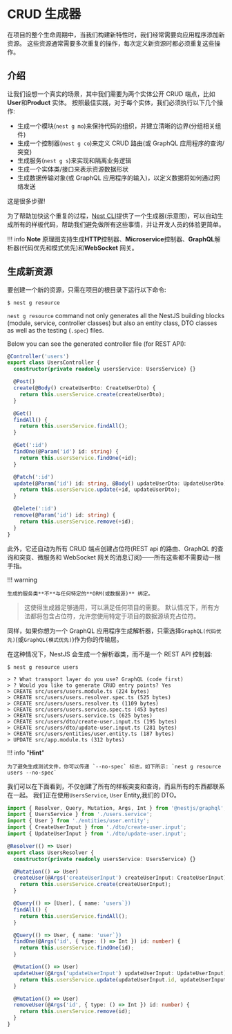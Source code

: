 # CRUD 生成器

在项目的整个生命周期中，当我们构建新特性时，我们经常需要向应用程序添加新资源。
这些资源通常需要多次重复的操作，每次定义新资源时都必须重复这些操作。

## 介绍

让我们设想一个真实的场景，其中我们需要为两个实体公开 CRUD 端点，比如 **User**和**Product** 实体。
按照最佳实践，对于每个实体，我们必须执行以下几个操作:

- 生成一个模块(`nest g mo`)来保持代码的组织，并建立清晰的边界(分组相关组件)
- 生成一个控制器(`nest g co`)来定义 CRUD 路由(或 GraphQL 应用程序的查询/突变)
- 生成服务(`nest g s`)来实现和隔离业务逻辑
- 生成一个实体类/接口来表示资源数据形状
- 生成数据传输对象(或 GraphQL 应用程序的输入)，以定义数据将如何通过网络发送

这是很多步骤!

为了帮助加快这个重复的过程，[Nest CLI](/cli/overview)提供了一个生成器(示意图)，可以自动生成所有的样板代码，帮助我们避免做所有这些事情，并让开发人员的体验更简单。

!!! info **Note** 原理图支持生成**HTTP**控制器、**Microservice**控制器、**GraphQL**解析器(代码优先和模式优先)和**WebSocket** 网关。

## 生成新资源

要创建一个新的资源，只需在项目的根目录下运行以下命令:

```shell
$ nest g resource
```

`nest g resource` command not only generates all the NestJS building blocks (module, service, controller classes) but also an entity class, DTO classes as well as the testing (`.spec`) files.

Below you can see the generated controller file (for REST API):

```typescript
@Controller('users')
export class UsersController {
  constructor(private readonly usersService: UsersService) {}

  @Post()
  create(@Body() createUserDto: CreateUserDto) {
    return this.usersService.create(createUserDto);
  }

  @Get()
  findAll() {
    return this.usersService.findAll();
  }

  @Get(':id')
  findOne(@Param('id') id: string) {
    return this.usersService.findOne(+id);
  }

  @Patch(':id')
  update(@Param('id') id: string, @Body() updateUserDto: UpdateUserDto) {
    return this.usersService.update(+id, updateUserDto);
  }

  @Delete(':id')
  remove(@Param('id') id: string) {
    return this.usersService.remove(+id);
  }
}
```

此外，它还自动为所有 CRUD 端点创建占位符(REST api 的路由、GraphQL 的查询和突变、微服务和 WebSocket 网关的消息订阅)——所有这些都不需要动一根手指。

!!! warning

    生成的服务类**不**与任何特定的**ORM(或数据源)** 绑定。

> 这使得生成器足够通用，可以满足任何项目的需要。
> 默认情况下，所有方法都将包含占位符，允许您使用特定于项目的数据源填充占位符。

同样，如果你想为一个 GraphQL 应用程序生成解析器，只需选择`GraphQL(代码优先)`(或`GraphQL(模式优先)`)作为你的传输层。

在这种情况下，NestJS 会生成一个解析器类，而不是一个 REST API 控制器:

```shell
$ nest g resource users

> ? What transport layer do you use? GraphQL (code first)
> ? Would you like to generate CRUD entry points? Yes
> CREATE src/users/users.module.ts (224 bytes)
> CREATE src/users/users.resolver.spec.ts (525 bytes)
> CREATE src/users/users.resolver.ts (1109 bytes)
> CREATE src/users/users.service.spec.ts (453 bytes)
> CREATE src/users/users.service.ts (625 bytes)
> CREATE src/users/dto/create-user.input.ts (195 bytes)
> CREATE src/users/dto/update-user.input.ts (281 bytes)
> CREATE src/users/entities/user.entity.ts (187 bytes)
> UPDATE src/app.module.ts (312 bytes)
```

!!! info "**Hint**"

    为了避免生成测试文件，你可以传递 `--no-spec` 标志，如下所示: `nest g resource users --no-spec`

我们可以在下面看到，不仅创建了所有的样板突变和查询，而且所有的东西都联系在一起。
我们正在使用`UsersService`, `User` Entity,我们的 DTO。

```typescript
import { Resolver, Query, Mutation, Args, Int } from '@nestjs/graphql';
import { UsersService } from './users.service';
import { User } from './entities/user.entity';
import { CreateUserInput } from './dto/create-user.input';
import { UpdateUserInput } from './dto/update-user.input';

@Resolver(() => User)
export class UsersResolver {
  constructor(private readonly usersService: UsersService) {}

  @Mutation(() => User)
  createUser(@Args('createUserInput') createUserInput: CreateUserInput) {
    return this.usersService.create(createUserInput);
  }

  @Query(() => [User], { name: 'users`})
  findAll() {
    return this.usersService.findAll();
  }

  @Query(() => User, { name: 'user`})
  findOne(@Args('id', { type: () => Int }) id: number) {
    return this.usersService.findOne(id);
  }

  @Mutation(() => User)
  updateUser(@Args('updateUserInput') updateUserInput: UpdateUserInput) {
    return this.usersService.update(updateUserInput.id, updateUserInput);
  }

  @Mutation(() => User)
  removeUser(@Args('id', { type: () => Int }) id: number) {
    return this.usersService.remove(id);
  }
}
```
